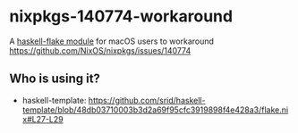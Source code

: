 # nixpkgs-140774-workaround

A [haskell-flake module](https://haskell.flake.page/modules) for macOS users to workaround https://github.com/NixOS/nixpkgs/issues/140774

## Who is using it?

- haskell-template: https://github.com/srid/haskell-template/blob/48db03710003b3d2a69f95cfc3919898f4e428a3/flake.nix#L27-L29

